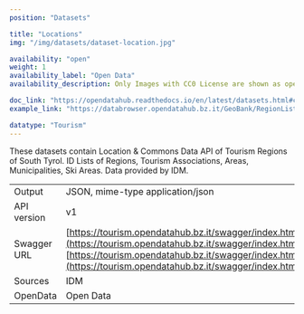 ```yaml
---
position: "Datasets"

title: "Locations"
img: "/img/datasets/dataset-location.jpg"

availability: "open"
weight: 1
availability_label: "Open Data"
availability_description: Only Images with CC0 License are shown as open data.

doc_link: "https://opendatahub.readthedocs.io/en/latest/datasets.html#common-dataset"
example_link: "https://databrowser.opendatahub.bz.it/GeoBank/RegionList"

datatype: "Tourism"
---
```


These datasets contain Location & Commons Data API of Tourism Regions of South Tyrol. ID Lists of Regions, Tourism Associations, Areas, Municipalities, Ski Areas.
Data provided by IDM.

|             |                                                                                                                           |
| :---------- | ------------------------------------------------------------------------------------------------------------------------- |
| Output      | JSON, mime-type application/json                                                                                          |
| API version | v1                                                                                                                        |
| Swagger URL | [https://tourism.opendatahub.bz.it/swagger/index.html#/Common](https://tourism.opendatahub.bz.it/swagger/index.html#/Common)<br>[https://tourism.opendatahub.bz.it/swagger/index.html#/Location](https://tourism.opendatahub.bz.it/swagger/index.html#/Location)|
| Sources     | IDM                                                                                                                       |
| OpenData    | Open Data                                                      |
